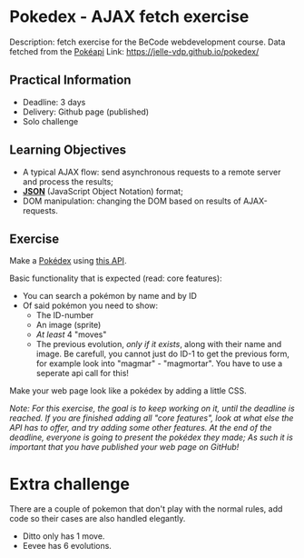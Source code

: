 # Pokedex - AJAX fetch exercise
Description: fetch exercise for the BeCode webdevelopment course. Data fetched from the [Pokéapi](https://pokeapi.co/)
Link: https://jelle-vdp.github.io/pokedex/

## Practical Information

* Deadline: 3 days
* Delivery: Github page (published)
* Solo challenge

## Learning Objectives

* A typical AJAX flow: send asynchronous requests to a remote server and process the results;
* **[JSON](https://www.w3schools.com/js/js_json_intro.asp)** (JavaScript Object Notation) format;
* DOM manipulation: changing the DOM based on results of AJAX-requests.

## Exercise

Make a [Pokédex](https://www.google.com/search?q=pokedex&source=lnms&tbm=isch&sa=X&ved=0ahUKEwiRtNT3-vDfAhWDy6QKHd1cBD4Q_AUIDigB&biw=1300&bih=968#imgrc=_) using [this API](https://pokeapi.co/).

Basic functionality that is expected (read: core features):
* You can search a pokémon by name and by ID
* Of said pokémon you need to show:
    * The ID-number
    * An image (sprite)
    * _At least_ 4 "moves"
    * The previous evolution, _only if it exists_, along with their name and image. Be carefull, you cannot just do ID-1 to get the previous form, for example look into "magmar" - "magmortar". You have to use a seperate api call for this!

Make your web page look like a pokédex by adding a little CSS.

_Note: For this exercise, the goal is to keep working on it, until the deadline is reached. If you are finished adding all "core features", look at what else the API has to offer, and try adding some other features. At the end of the deadline, everyone is going to present the pokédex they made; As such it is important that you have published your web page on GitHub!_

# Extra challenge
There are a couple of pokemon that don't play with the normal rules, add code so their cases are also handled elegantly.

- Ditto only has 1 move.
- Eevee has 6 evolutions.
